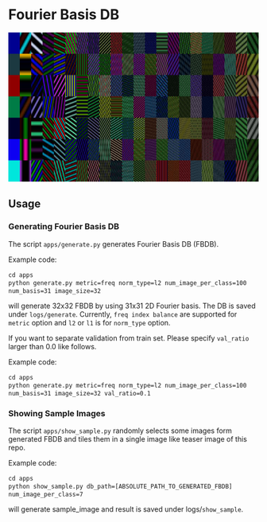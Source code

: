 # Fourier Basis DB

<img src="samples/sample_image_l2.png" height="300px">

## Usage

### Generating Fourier Basis DB

The script `apps/generate.py`
generates Fourier Basis DB (FBDB).

Example code:
```
cd apps
python generate.py metric=freq norm_type=l2 num_image_per_class=100 num_basis=31 image_size=32
```
will generate 32x32 FBDB by using 31x31 2D Fourier basis. 
The DB is saved under `logs/generate`. Currently, `freq index balance`  are supported for `metric` option and `l2`  or `l1`  is for `norm_type`  option. 

If you want to separate validation from train set.
Please specify `val_ratio` larger than 0.0 like follows.

Example code:
```
cd apps
python generate.py metric=freq norm_type=l2 num_image_per_class=100 num_basis=31 image_size=32 val_ratio=0.1
```

### Showing Sample Images

The script `apps/show_sample.py` 
randomly selects some images form generated FBDB and tiles them in a single image like teaser image of this repo. 

Example code:
```
cd apps
python show_sample.py db_path=[ABSOLUTE_PATH_TO_GENERATED_FBDB]
num_image_per_class=7
```
will generate sample_image and result is saved under logs/`show_sample`.
